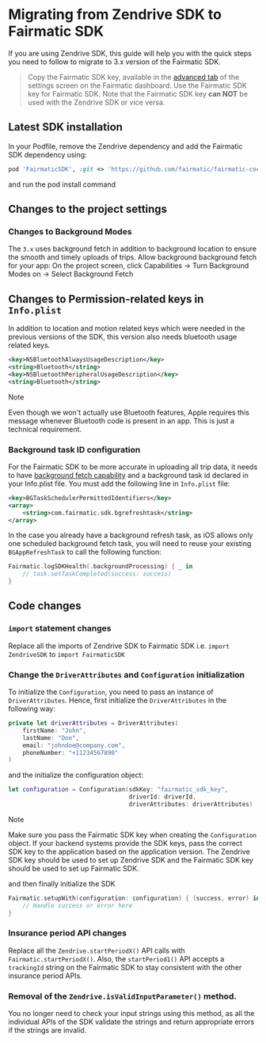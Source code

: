 # Migrating from Zendrive SDK to Fairmatic SDK

If you are using Zendrive SDK, this guide will help you with the quick steps you need to follow to migrate to 3.x version of the Fairmatic SDK.

> Copy the Fairmatic SDK key, available in the [advanced tab](https://app.fairmatic.com/app/settings/advanced) of the settings screen on the Fairmatic dashboard. Use the Fairmatic SDK key for Fairmatic SDK. Note that the Fairmatic SDK key **can NOT** be used with the Zendrive SDK or vice versa.


## Latest SDK installation

In your Podfile, remove the Zendrive dependency and add the Fairmatic SDK dependency using:
```ruby
pod 'FairmaticSDK', :git => 'https://github.com/fairmatic/fairmatic-cocoapods', :tag => '3.0.1'
```
and run the pod install command

## Changes to the project settings

### Changes to Background Modes

The `3.x` uses background fetch in addition to background location to ensure the smooth and timely uploads of trips.
Allow background background fetch for your app:
On the project screen, click Capabilities → Turn Background Modes on → Select Background Fetch

## Changes to Permission-related keys in `Info.plist`

In addition to location and motion related keys which were needed in the previous versions of the SDK, this version also needs bluetooth usage related keys.

```xml
<key>NSBluetoothAlwaysUsageDescription</key>
<string>Bluetooth</string>
<key>NSBluetoothPeripheralUsageDescription</key>
<string>Bluetooth</string>
```

> [!NOTE] 
> Even though we won't actually use Bluetooth features, Apple requires this message whenever Bluetooth code is present in an app. This is just a technical requirement.

### Background task ID configuration

For the Fairmatic SDK to be more accurate in uploading all trip data, it needs to have [background fetch capability](https://developer.apple.com/documentation/uikit/using-background-tasks-to-update-your-app) and a background task id declared in your Info.plist file. You must add the following line in `Info.plist` file:

```xml
<key>BGTaskSchedulerPermittedIdentifiers</key>
<array>
	<string>com.fairmatic.sdk.bgrefreshtask</string>
</array>
```

In the case you already have a background refresh task, as iOS allows only one scheduled background fetch task, you will need to reuse your existing `BGAppRefreshTask` to call the following function:

```swift
Fairmatic.logSDKHealth(.backgroundProcessing) { _ in
    // task.setTaskCompleted(success: success)
}
```

## Code changes

### `import` statement changes

Replace all the imports of Zendrive SDK to Fairmatic SDK i.e. `import ZendriveSDK` to `import FairmaticSDK`

### Change the `DriverAttributes` and `Configuration` initialization

To initialize the `Configuration`, you need to pass an instance of `DriverAttributes`. Hence, first initialize the `DriverAttributes` in the following way:

```swift
private let driverAttributes = DriverAttributes(
    firstName: "John",
    lastName: "Doe",
    email: "johndoe@company.com",
    phoneNumber: "+11234567890"
)
```
and the initialize the configuration object:
```swift
let configuration = Configuration(sdkKey: "fairmatic_sdk_key",
                                  driverId: driverId,
                                  driverAttributes: driverAttributes)
```
> [!NOTE] 
> Make sure you pass the Fairmatic SDK key when creating the `Configuration` object. If your backend systems provide the SDK keys, pass the correct SDK key to the application based on the application version. The Zendrive SDK key should be used to set up Zendrive SDK and the Fairmatic SDK key should be used to set up Fairmatic SDK.

and then finally initialize the SDK
```swift
Fairmatic.setupWith(configuration: configuration) { (success, error) in
    // Handle success or error here
}
```

### Insurance period API changes

Replace all the `Zendrive.startPeriodX()` API calls with `Fairmatic.startPeriodX()`. Also, the `startPeriod1()` API accepts a `trackingId` string on the Fairmatic SDK to stay consistent with the other insurance period APIs.

### Removal of the `Zendrive.isValidInputParameter()` method.

You no longer need to check your input strings using this method, as all the individual APIs of the SDK validate the strings and return appropriate errors if the strings are invalid.